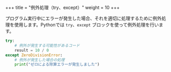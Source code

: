+++
title = "例外処理（try、except）"
weight = 10
+++

プログラム実行中にエラーが発生した場合、それを適切に処理するために例外処理を使用します。Pythonでは `try`、`except` ブロックを使って例外処理を行います。

```python
try:
    # 例外が発生する可能性があるコード
    result = 10 / 0
except ZeroDivisionError:
    # 例外が発生した場合の処理
    print("ゼロによる除算エラーが発生しました")
```
